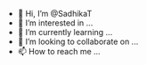 - 👋 Hi, I’m @SadhikaT
- 👀 I’m interested in ...
- 🌱 I’m currently learning ...
- 💞️ I’m looking to collaborate on ...
- 📫 How to reach me ...

<!---
SadhikaT/SadhikaT is a ✨ special ✨ repository because its `README.md` (this file) appears on your GitHub profile.
You can click the Preview link to take a look at your changes.
--->
